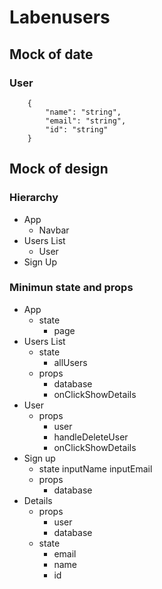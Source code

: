 # Labenusers

## Mock of date

### User
```
    {
        "name": "string",
        "email": "string",
        "id": "string" 
    }
```

## Mock of design

### Hierarchy

- App
    - Navbar
- Users List
    - User
- Sign Up


### Minimun state and props

- App
    - state
        - page
- Users List
    - state
        - allUsers
    - props
        - database
        - onClickShowDetails
- User
    - props
        - user
        - handleDeleteUser
        - onClickShowDetails
- Sign up
    - state
        inputName
        inputEmail
    - props
        - database
- Details
    - props
        - user
        - database
    - state
        - email
        - name
        - id